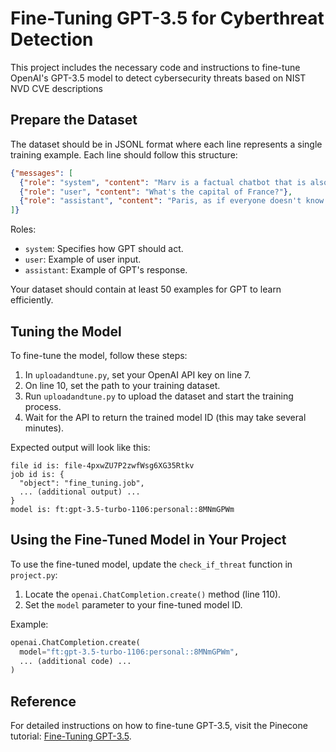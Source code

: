 # Fine-Tuning GPT-3.5 for Cyberthreat Detection

This project includes the necessary code and instructions to fine-tune OpenAI's GPT-3.5 model to detect cybersecurity threats based on NIST NVD CVE descriptions

## Prepare the Dataset

The dataset should be in JSONL format where each line represents a single training example. Each line should follow this structure:

```json
{"messages": [
  {"role": "system", "content": "Marv is a factual chatbot that is also sarcastic."},
  {"role": "user", "content": "What's the capital of France?"},
  {"role": "assistant", "content": "Paris, as if everyone doesn't know that already."}
]}
```

Roles:
- `system`: Specifies how GPT should act.
- `user`: Example of user input.
- `assistant`: Example of GPT's response.

Your dataset should contain at least 50 examples for GPT to learn efficiently.

## Tuning the Model

To fine-tune the model, follow these steps:

1. In `uploadandtune.py`, set your OpenAI API key on line 7.
2. On line 10, set the path to your training dataset.
3. Run `uploadandtune.py` to upload the dataset and start the training process.
4. Wait for the API to return the trained model ID (this may take several minutes).

Expected output will look like this:

```plaintext
file id is: file-4pxwZU7P2zwfWsg6XG35Rtkv
job id is: {
  "object": "fine_tuning.job",
  ... (additional output) ...
}
model is: ft:gpt-3.5-turbo-1106:personal::8MNmGPWm
```

## Using the Fine-Tuned Model in Your Project

To use the fine-tuned model, update the `check_if_threat` function in `project.py`:

1. Locate the `openai.ChatCompletion.create()` method (line 110).
2. Set the `model` parameter to your fine-tuned model ID.

Example:

```python
openai.ChatCompletion.create(
  model="ft:gpt-3.5-turbo-1106:personal::8MNmGPWm",
  ... (additional code) ...
)
```

## Reference

For detailed instructions on how to fine-tune GPT-3.5, visit the Pinecone tutorial: [Fine-Tuning GPT-3.5](https://www.pinecone.io/learn/fine-tune-gpt-3.5).
